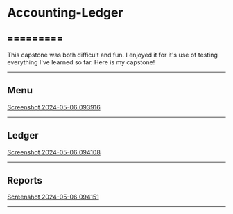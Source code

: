 ﻿# Accounting-Ledger
=========
------
This capstone was both difficult and fun. I enjoyed it for it's use of testing everything I've learned so far. Here is my capstone!

---
Menu
---

[Screenshot 2024-05-06 093916](https://github.com/ZPollar0/accounting-ledger/assets/166441725/7dbb9a4c-1288-4166-a073-2ffa4ed7028e)

---
Ledger
---
[Screenshot 2024-05-06 094108](https://github.com/ZPollar0/accounting-ledger/assets/166441725/04b7bf7a-6dd2-488c-8c36-a17c629228f8)

---
Reports
---
[Screenshot 2024-05-06 094151](https://github.com/ZPollar0/accounting-ledger/assets/166441725/e0954f3e-4a63-44a5-8eed-9125090ef244)

----
